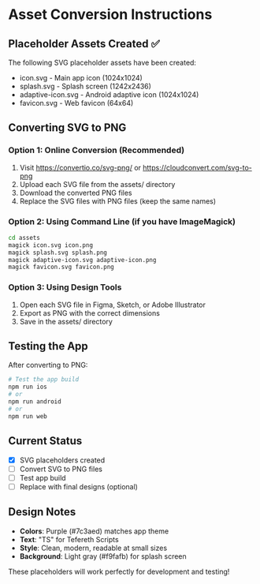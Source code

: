 # Asset Conversion Instructions

## Placeholder Assets Created ✅

The following SVG placeholder assets have been created:

- icon.svg - Main app icon (1024x1024)
- splash.svg - Splash screen (1242x2436)
- adaptive-icon.svg - Android adaptive icon (1024x1024)
- favicon.svg - Web favicon (64x64)

## Converting SVG to PNG

### Option 1: Online Conversion (Recommended)
1. Visit https://convertio.co/svg-png/ or https://cloudconvert.com/svg-to-png
2. Upload each SVG file from the assets/ directory
3. Download the converted PNG files
4. Replace the SVG files with PNG files (keep the same names)

### Option 2: Using Command Line (if you have ImageMagick)
```bash
cd assets
magick icon.svg icon.png
magick splash.svg splash.png  
magick adaptive-icon.svg adaptive-icon.png
magick favicon.svg favicon.png
```

### Option 3: Using Design Tools
1. Open each SVG file in Figma, Sketch, or Adobe Illustrator
2. Export as PNG with the correct dimensions
3. Save in the assets/ directory

## Testing the App

After converting to PNG:
```bash
# Test the app build
npm run ios
# or
npm run android
# or  
npm run web
```

## Current Status
- [x] SVG placeholders created
- [ ] Convert SVG to PNG files
- [ ] Test app build
- [ ] Replace with final designs (optional)

## Design Notes
- **Colors**: Purple (#7c3aed) matches app theme
- **Text**: "TS" for Tefereth Scripts
- **Style**: Clean, modern, readable at small sizes
- **Background**: Light gray (#f9fafb) for splash screen

These placeholders will work perfectly for development and testing!